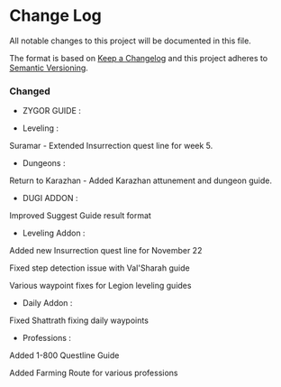# Change Log
All notable changes to this project will be documented in this file.

The format is based on [Keep a Changelog](http://keepachangelog.com/) 
and this project adheres to [Semantic Versioning](http://semver.org/).

### Changed

- ZYGOR GUIDE : 

- Leveling : 

Suramar - Extended Insurrection quest line for week 5.

- Dungeons : 

Return to Karazhan - Added Karazhan attunement and dungeon guide.

- DUGI ADDON :

Improved Suggest Guide result format

- Leveling Addon :

Added new Insurrection quest line for November 22 
 
Fixed step detection issue with Val'Sharah guide

Various waypoint fixes for Legion leveling guides

- Daily Addon : 

Fixed Shattrath fixing daily waypoints

- Professions : 

Added 1-800 Questline Guide 

Added Farming Route for various professions
